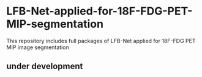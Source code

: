# LFB-Net-applied-for-18F-FDG-PET-MIP-segmentation
This repository includes full packages of LFB-Net applied for 18F-FDG PET MIP image segmentation 


## under development 
